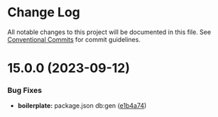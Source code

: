# Change Log

All notable changes to this project will be documented in this file.
See [Conventional Commits](https://conventionalcommits.org) for commit guidelines.

# 15.0.0 (2023-09-12)


### Bug Fixes

* **boilerplate:** package.json db:gen ([e1b4a74](https://github.com/waitingsong/midway-components/commit/e1b4a744f58ce710add2edc9f5878f96b69d1009))
